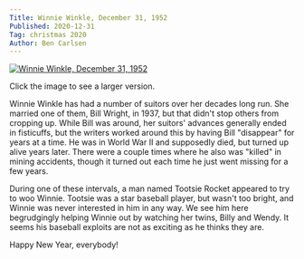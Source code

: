 ```yaml
---
Title: Winnie Winkle, December 31, 1952
Published: 2020-12-31
Tag: christmas 2020
Author: Ben Carlsen
---
```


[![Winnie Winkle, December 31, 1952](http://blog.arkholt.com/media/decstrips2020/31-winnie-winkle_Wed__Dec_31__1952_.jpg)](http://blog.arkholt.com/media/decstrips2020/31-winnie-winkle_Wed__Dec_31__1952_.jpg)

Click the image to see a larger version.

Winnie Winkle has had a number of suitors over her decades long run. She married one of them, Bill Wright, in 1937, but that didn't stop others from cropping up. While Bill was around, her suitors' advances generally ended in fisticuffs, but the writers worked around this by having Bill "disappear" for years at a time. He was in World War II and supposedly died, but turned up alive years later. There were a couple times where he also was "killed" in mining accidents, though it turned out each time he just went missing for a few years.

During one of these intervals, a man named Tootsie Rocket appeared to try to woo Winnie. Tootsie was a star baseball player, but wasn't too bright, and Winnie was never interested in him in any way. We see him here begrudgingly helping Winnie out by watching her twins, Billy and Wendy. It seems his baseball exploits are not as exciting as he thinks they are.

Happy New Year, everybody!
